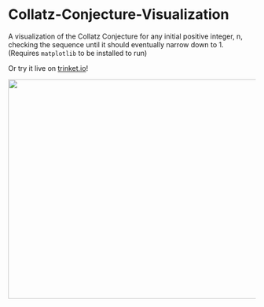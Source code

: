 # Collatz-Conjecture-Visualization

A visualization of the Collatz Conjecture for any initial positive integer, n, checking the sequence until it should eventually narrow down to 1.
(Requires `matplotlib` to be installed to run)<br/>

Or try it live on [trinket.io](https://trinket.io/python3/f2a32f2cd0)!

<img src="https://cdn.discordapp.com/attachments/342481673822404608/871477004199948308/unknown.png" width="800" height="446">
<br/>
